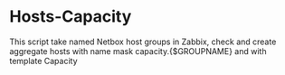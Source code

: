 # Hosts-Capacity
This script take named Netbox host groups in Zabbix, check and create aggregate hosts with name mask capacity.{$GROUPNAME} and with template Capacity
